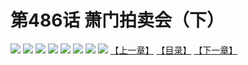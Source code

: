 # 第486话 萧门拍卖会（下）
![](https://mhpic.xiaomingtaiji.net/comic/D/斗破苍穹拆分版/486话/1.jpg-zymk.middle.webp)
![](https://mhpic.xiaomingtaiji.net/comic/D/斗破苍穹拆分版/486话/2.jpg-zymk.middle.webp)
![](https://mhpic.xiaomingtaiji.net/comic/D/斗破苍穹拆分版/486话/3.jpg-zymk.middle.webp)
![](https://mhpic.xiaomingtaiji.net/comic/D/斗破苍穹拆分版/486话/4.jpg-zymk.middle.webp)
![](https://mhpic.xiaomingtaiji.net/comic/D/斗破苍穹拆分版/486话/5.jpg-zymk.middle.webp)
![](https://mhpic.xiaomingtaiji.net/comic/D/斗破苍穹拆分版/486话/6.jpg-zymk.middle.webp)
![](https://mhpic.xiaomingtaiji.net/comic/D/斗破苍穹拆分版/486话/7.jpg-zymk.middle.webp)
![](https://mhpic.xiaomingtaiji.net/comic/D/斗破苍穹拆分版/486话/8.jpg-zymk.middle.webp)
[【上一章】](./485.md)
[【目录】](./README.md)
[【下一章】](./487.md)
